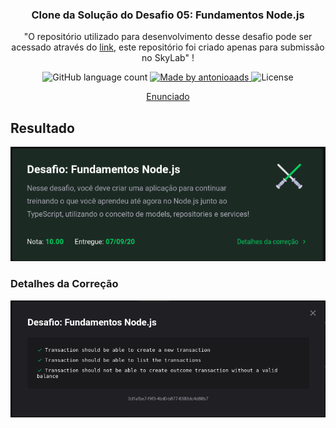 <h3 align="center">
  Clone da Solução do Desafio 05: Fundamentos Node.js
</h3>

<p align="center">"O repositório utilizado para desenvolvimento desse desafio pode ser acessado através do
<a target="_blank" href="https://github.com/antonioaads/Learning/tree/master/bootcamp/nivel2/desafio-backend">link</a>, este repositório foi
criado apenas para submissão no SkyLab"
!</blockquote>

<p align="center">
  <img target="_blank" alt="GitHub language count" src="https://img.shields.io/github/languages/count/antonioaads/bootcamp-desafio02-backend?color=%2304D361">

  <a href="http://antonioaads.github.io/">
    <img alt="Made by antonioaads" src="https://img.shields.io/badge/made%20by-antonioaads-%2304D361">
  </a>

  <img alt="License" src="https://img.shields.io/badge/license-MIT-%2304D361">
</p>

<p align="center">
  <a target="_blank" href="https://github.com/rocketseat-education/bootcamp-gostack-desafios/blob/master/desafio-fundamentos-nodejs/README.md">Enunciado</a>
</p>

## Resultado

<img alt="Resultado Desafio 05" src="https://github.com/antonioaads/Learning/blob/master/bootcamp/nivel2/desafio-backend/.github/resultado.png" />

### Detalhes da Correção

<img alt="Detalhes Correção Desafio 05" src="https://github.com/antonioaads/Learning/blob/master/bootcamp/nivel2/desafio-backend/.github/detalhes.png" />
